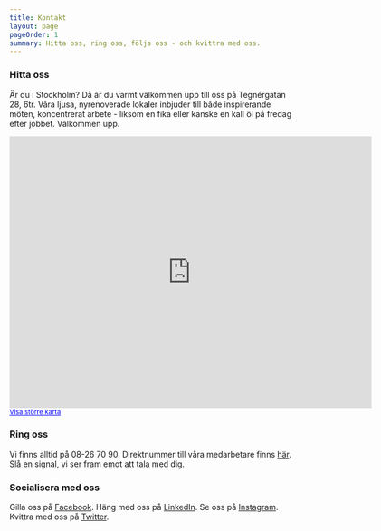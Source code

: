 ```yaml
---
title: Kontakt
layout: page
pageOrder: 1
summary: Hitta oss, ring oss, följs oss - och kvittra med oss.
---
```


### Hitta oss
Är du i Stockholm? Då är du varmt välkommen upp till oss på Tegnérgatan 28, 6tr. Våra ljusa, nyrenoverade lokaler inbjuder till både inspirerande möten, koncentrerat arbete - liksom en fika eller kanske en kall öl på fredag efter jobbet. Välkommen upp.

<iframe width="640" height="480" frameborder="0" scrolling="no" marginheight="0" marginwidth="0" src="https://maps.google.com/maps?f=q&amp;source=s_q&amp;hl=en&amp;geocode=&amp;q=Iteam+Solutions+AB,+Tegn%C3%A9rgatan+28,+Stockholm,+Sweden&amp;aq=1&amp;oq=Iteam+S&amp;sll=37.0625,-95.677068&amp;sspn=80.454478,78.662109&amp;t=m&amp;ie=UTF8&amp;hq=Iteam+Solutions+AB,&amp;hnear=Tegn%C3%A9rgatan+28,+113+59+Stockholm,+Stockholms+l%C3%A4n,+Sweden&amp;ll=59.338946,18.057232&amp;spn=0.005252,0.013733&amp;z=16&amp;iwloc=A&amp;output=embed"></iframe><br /><small><a href="https://maps.google.com/maps?f=q&amp;source=embed&amp;hl=en&amp;geocode=&amp;q=Iteam+Solutions+AB,+Tegn%C3%A9rgatan+28,+Stockholm,+Sweden&amp;aq=1&amp;oq=Iteam+S&amp;sll=37.0625,-95.677068&amp;sspn=80.454478,78.662109&amp;t=m&amp;ie=UTF8&amp;hq=Iteam+Solutions+AB,&amp;hnear=Tegn%C3%A9rgatan+28,+113+59+Stockholm,+Stockholms+l%C3%A4n,+Sweden&amp;ll=59.338946,18.057232&amp;spn=0.005252,0.013733&amp;z=16&amp;iwloc=A" style="color:#0000FF;text-align:left" target="_blank">Visa större karta</a></small>

### Ring oss
Vi finns alltid på 08-26 70 90. Direktnummer till våra medarbetare finns <a href="/sections/coworkers/">här</a>. Slå en signal, vi ser fram emot att tala med dig.

### Socialisera med oss
Gilla oss på <a href="https://www.facebook.com/IteamSolutions" target="_blank">Facebook</a>. Häng med oss på <a href="http://www.linkedin.com/company/iteam_2" target="_blank">LinkedIn</a>. Se oss på <a href="http://instagram.com/iteam1337" target="_blank">Instagram</a>. Kvittra med oss på <a href="http://twitter.com/iteam1337" target="_blank">Twitter</a>.
